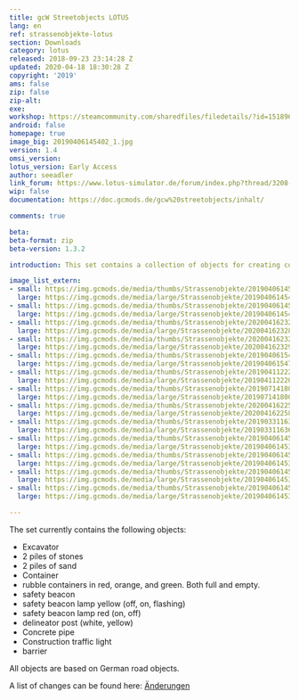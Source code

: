 ```yaml
---
title: gcW Streetobjects LOTUS
lang: en
ref: strassenobjekte-lotus
section: Downloads
category: lotus
released: 2018-09-23 23:14:28 Z
updated: 2020-04-18 18:30:28 Z
copyright: '2019'
ams: false
zip: false
zip-alt: 
exe: 
workshop: https://steamcommunity.com/sharedfiles/filedetails/?id=1518967033
android: false
homepage: true
image_big: 20190406145402_1.jpg
version: 1.4
omsi_version: 
lotus_version: Early Access
author: seeadler
link_forum: https://www.lotus-simulator.de/forum/index.php?thread/3208-gcw-stra%C3%9Fenobjekte/
wip: false
documentation: https://doc.gcmods.de/gcw%20streetobjects/inhalt/

comments: true

beta:
beta-format: zip
beta-version: 1.3.2

introduction: This set contains a collection of objects for creating construction zones.

image_list_extern:
- small: https://img.gcmods.de/media/thumbs/Strassenobjekte/20190406145402_1.jpg
  large: https://img.gcmods.de/media/large/Strassenobjekte/20190406145402_1.jpg
- small: https://img.gcmods.de/media/thumbs/Strassenobjekte/20190406145425_1.jpg
  large: https://img.gcmods.de/media/large/Strassenobjekte/20190406145425_1.jpg
- small: https://img.gcmods.de/media/thumbs/Strassenobjekte/20200416232851_1.jpg
  large: https://img.gcmods.de/media/large/Strassenobjekte/20200416232851_1.jpg
- small: https://img.gcmods.de/media/thumbs/Strassenobjekte/20200416232934_1.jpg
  large: https://img.gcmods.de/media/large/Strassenobjekte/20200416232934_1.jpg
- small: https://img.gcmods.de/media/thumbs/Strassenobjekte/20190406154725_1.jpg
  large: https://img.gcmods.de/media/large/Strassenobjekte/20190406154725_1.jpg
- small: https://img.gcmods.de/media/thumbs/Strassenobjekte/20190411222012_1.jpg
  large: https://img.gcmods.de/media/large/Strassenobjekte/20190411222012_1.jpg
- small: https://img.gcmods.de/media/thumbs/Strassenobjekte/20190714180044_1.jpg
  large: https://img.gcmods.de/media/large/Strassenobjekte/20190714180044_1.jpg
- small: https://img.gcmods.de/media/thumbs/Strassenobjekte/20200416225840_1.jpg
  large: https://img.gcmods.de/media/large/Strassenobjekte/20200416225840_1.jpg
- small: https://img.gcmods.de/media/thumbs/Strassenobjekte/20190331163645_1.jpg
  large: https://img.gcmods.de/media/large/Strassenobjekte/20190331163645_1.jpg
- small: https://img.gcmods.de/media/thumbs/Strassenobjekte/20190406145306_1.jpg
  large: https://img.gcmods.de/media/large/Strassenobjekte/20190406145306_1.jpg
- small: https://img.gcmods.de/media/thumbs/Strassenobjekte/20190406145313_1.jpg
  large: https://img.gcmods.de/media/large/Strassenobjekte/20190406145313_1.jpg
- small: https://img.gcmods.de/media/thumbs/Strassenobjekte/20190406145320_1.jpg
  large: https://img.gcmods.de/media/large/Strassenobjekte/20190406145320_1.jpg
- small: https://img.gcmods.de/media/thumbs/Strassenobjekte/20190406145355_1.jpg
  large: https://img.gcmods.de/media/large/Strassenobjekte/20190406145355_1.jpg

---
```


The set currently contains the following objects:
- Excavator
- 2 piles of stones
- 2 piles of sand
- Container
- rubble containers in red, orange, and green. Both full and empty.
- safety beacon
- safety beacon lamp yellow (off, on, flashing)
- safety beacon lamp  red (on, off)
- delineator post (white, yellow)
- Concrete pipe
- Construction traffic light
- barrier

All objects are based on German road objects.

<div class="bg-secondary text-white p-3 mb-2" markdown="block">

A list of changes can be found here: [Änderungen](https://doc.gcmods.de/gcw%20streetobjects/changelog/)

</div>
